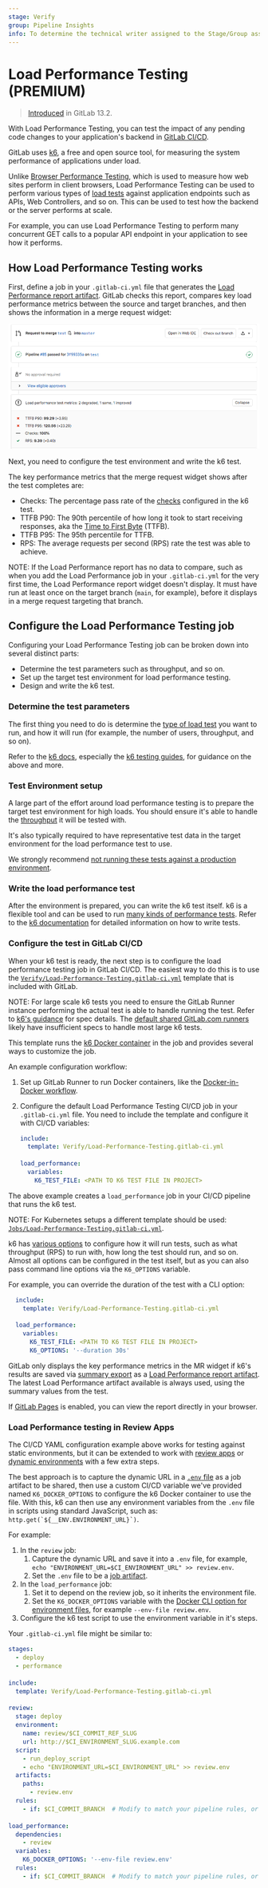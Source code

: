 ```yaml
---
stage: Verify
group: Pipeline Insights
info: To determine the technical writer assigned to the Stage/Group associated with this page, see https://about.gitlab.com/handbook/engineering/ux/technical-writing/#assignments
---
```


# Load Performance Testing **(PREMIUM)**

> [Introduced](https://gitlab.com/gitlab-org/gitlab/-/issues/10683) in GitLab 13.2.

With Load Performance Testing, you can test the impact of any pending code changes
to your application's backend in [GitLab CI/CD](../../../ci/index.md).

GitLab uses [k6](https://k6.io/), a free and open source
tool, for measuring the system performance of applications under
load.

Unlike [Browser Performance Testing](../../../ci/testing/browser_performance_testing.md), which is
used to measure how web sites perform in client browsers, Load Performance Testing
can be used to perform various types of [load tests](https://k6.io/docs/#use-cases)
against application endpoints such as APIs, Web Controllers, and so on.
This can be used to test how the backend or the server performs at scale.

For example, you can use Load Performance Testing to perform many concurrent
GET calls to a popular API endpoint in your application to see how it performs.

## How Load Performance Testing works

First, define a job in your `.gitlab-ci.yml` file that generates the
[Load Performance report artifact](../../../ci/yaml/artifacts_reports.md#artifactsreportsload_performance).
GitLab checks this report, compares key load performance metrics
between the source and target branches, and then shows the information in a merge request widget:

![Load Performance Widget](img/load_performance_testing.png)

Next, you need to configure the test environment and write the k6 test.

The key performance metrics that the merge request widget shows after the test completes are:

- Checks: The percentage pass rate of the [checks](https://k6.io/docs/using-k6/checks) configured in the k6 test.
- TTFB P90: The 90th percentile of how long it took to start receiving responses, aka the [Time to First Byte](https://en.wikipedia.org/wiki/Time_to_first_byte) (TTFB).
- TTFB P95: The 95th percentile for TTFB.
- RPS: The average requests per second (RPS) rate the test was able to achieve.

NOTE:
If the Load Performance report has no data to compare, such as when you add the
Load Performance job in your `.gitlab-ci.yml` for the very first time,
the Load Performance report widget doesn't display. It must have run at least
once on the target branch (`main`, for example), before it displays in a
merge request targeting that branch.

## Configure the Load Performance Testing job

Configuring your Load Performance Testing job can be broken down into several distinct parts:

- Determine the test parameters such as throughput, and so on.
- Set up the target test environment for load performance testing.
- Design and write the k6 test.

### Determine the test parameters

The first thing you need to do is determine the [type of load test](https://k6.io/docs/test-types/introduction)
you want to run, and how it will run (for example, the number of users, throughput, and so on).

Refer to the [k6 docs](https://k6.io/docs/), especially the [k6 testing guides](https://k6.io/docs/testing-guides),
for guidance on the above and more.

### Test Environment setup

A large part of the effort around load performance testing is to prepare the target test environment
for high loads. You should ensure it's able to handle the
[throughput](https://k6.io/blog/monthly-visits-concurrent-users) it will be tested with.

It's also typically required to have representative test data in the target environment
for the load performance test to use.

We strongly recommend [not running these tests against a production environment](https://k6.io/our-beliefs#load-test-in-a-pre-production-environment).

### Write the load performance test

After the environment is prepared, you can write the k6 test itself. k6 is a flexible
tool and can be used to run [many kinds of performance tests](https://k6.io/docs/test-types/introduction).
Refer to the [k6 documentation](https://k6.io/docs/) for detailed information on how to write tests.

### Configure the test in GitLab CI/CD

When your k6 test is ready, the next step is to configure the load performance
testing job in GitLab CI/CD. The easiest way to do this is to use the
[`Verify/Load-Performance-Testing.gitlab-ci.yml`](https://gitlab.com/gitlab-org/gitlab/-/blob/master/lib/gitlab/ci/templates/Verify/Load-Performance-Testing.gitlab-ci.yml)
template that is included with GitLab.

NOTE:
For large scale k6 tests you need to ensure the GitLab Runner instance performing the actual
test is able to handle running the test. Refer to [k6's guidance](https://k6.io/docs/testing-guides/running-large-tests#hardware-considerations)
for spec details. The [default shared GitLab.com runners](../../../ci/runners/saas/linux_saas_runner.md)
likely have insufficient specs to handle most large k6 tests.

This template runs the
[k6 Docker container](https://hub.docker.com/r/loadimpact/k6/) in the job and provides several ways to customize the
job.

An example configuration workflow:

1. Set up GitLab Runner to run Docker containers, like the
   [Docker-in-Docker workflow](../../../ci/docker/using_docker_build.md#use-docker-in-docker).
1. Configure the default Load Performance Testing CI/CD job in your `.gitlab-ci.yml` file.
   You need to include the template and configure it with CI/CD variables:

   ```yaml
   include:
     template: Verify/Load-Performance-Testing.gitlab-ci.yml

   load_performance:
     variables:
       K6_TEST_FILE: <PATH TO K6 TEST FILE IN PROJECT>
   ```

The above example creates a `load_performance` job in your CI/CD pipeline that runs
the k6 test.

NOTE:
For Kubernetes setups a different template should be used: [`Jobs/Load-Performance-Testing.gitlab-ci.yml`](https://gitlab.com/gitlab-org/gitlab/-/blob/master/lib/gitlab/ci/templates/Jobs/Load-Performance-Testing.gitlab-ci.yml).

k6 has [various options](https://k6.io/docs/using-k6/options) to configure how it will run tests, such as what throughput (RPS) to run with,
how long the test should run, and so on. Almost all options can be configured in the test itself, but as
you can also pass command line options via the `K6_OPTIONS` variable.

For example, you can override the duration of the test with a CLI option:

```yaml
  include:
    template: Verify/Load-Performance-Testing.gitlab-ci.yml

  load_performance:
    variables:
      K6_TEST_FILE: <PATH TO K6 TEST FILE IN PROJECT>
      K6_OPTIONS: '--duration 30s'
```

GitLab only displays the key performance metrics in the MR widget if k6's results are saved
via [summary export](https://k6.io/docs/results-visualization/json#summary-export)
as a [Load Performance report artifact](../../../ci/yaml/artifacts_reports.md#artifactsreportsload_performance).
The latest Load Performance artifact available is always used, using the
summary values from the test.

If [GitLab Pages](../pages/index.md) is enabled, you can view the report directly in your browser.

### Load Performance testing in Review Apps

The CI/CD YAML configuration example above works for testing against static environments,
but it can be extended to work with [review apps](../../../ci/review_apps) or
[dynamic environments](../../../ci/environments) with a few extra steps.

The best approach is to capture the dynamic URL in a [`.env` file](https://docs.docker.com/compose/env-file/)
as a job artifact to be shared, then use a custom CI/CD variable we've provided named `K6_DOCKER_OPTIONS`
to configure the k6 Docker container to use the file. With this, k6 can then use any
environment variables from the `.env` file in scripts using standard JavaScript,
such as: ``http.get(`${__ENV.ENVIRONMENT_URL}`)``.

For example:

1. In the `review` job:
   1. Capture the dynamic URL and save it into a `.env` file, for example, `echo "ENVIRONMENT_URL=$CI_ENVIRONMENT_URL" >> review.env`.
   1. Set the `.env` file to be a [job artifact](../../../ci/pipelines/job_artifacts.md#job-artifacts).
1. In the `load_performance` job:
   1. Set it to depend on the review job, so it inherits the environment file.
   1. Set the `K6_DOCKER_OPTIONS` variable with the [Docker CLI option for environment files](https://docs.docker.com/engine/reference/commandline/run/#set-environment-variables--e---env---env-file), for example `--env-file review.env`.
1. Configure the k6 test script to use the environment variable in it's steps.

Your `.gitlab-ci.yml` file might be similar to:

```yaml
stages:
  - deploy
  - performance

include:
  template: Verify/Load-Performance-Testing.gitlab-ci.yml

review:
  stage: deploy
  environment:
    name: review/$CI_COMMIT_REF_SLUG
    url: http://$CI_ENVIRONMENT_SLUG.example.com
  script:
    - run_deploy_script
    - echo "ENVIRONMENT_URL=$CI_ENVIRONMENT_URL" >> review.env
  artifacts:
    paths:
      - review.env
  rules:
    - if: $CI_COMMIT_BRANCH  # Modify to match your pipeline rules, or use `only/except` if needed.

load_performance:
  dependencies:
    - review
  variables:
    K6_DOCKER_OPTIONS: '--env-file review.env'
  rules:
    - if: $CI_COMMIT_BRANCH  # Modify to match your pipeline rules, or use `only/except` if needed.
```
